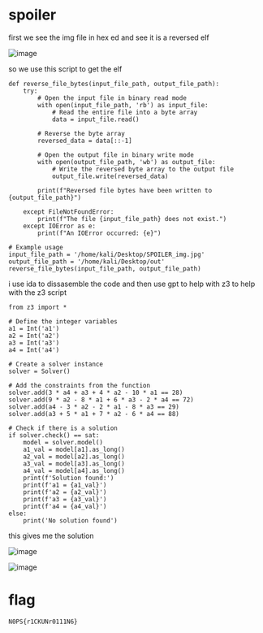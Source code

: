 # spoiler

first we see the img file in hex ed and see it is a reversed elf 


![image](https://github.com/adwait3/spoiler/assets/148553626/58899b5b-7caf-4e26-8377-360731b1393e)

so we use this script to get the elf 

```
def reverse_file_bytes(input_file_path, output_file_path):
    try:
        # Open the input file in binary read mode
        with open(input_file_path, 'rb') as input_file:
            # Read the entire file into a byte array
            data = input_file.read()

        # Reverse the byte array
        reversed_data = data[::-1]

        # Open the output file in binary write mode
        with open(output_file_path, 'wb') as output_file:
            # Write the reversed byte array to the output file
            output_file.write(reversed_data)
        
        print(f"Reversed file bytes have been written to {output_file_path}")
    
    except FileNotFoundError:
        print(f"The file {input_file_path} does not exist.")
    except IOError as e:
        print(f"An IOError occurred: {e}")

# Example usage
input_file_path = '/home/kali/Desktop/SPOILER_img.jpg'
output_file_path = '/home/kali/Desktop/out'
reverse_file_bytes(input_file_path, output_file_path)
```

i use ida to dissasemble the code and then use gpt to help with z3 to help with the z3 script 

```
from z3 import *

# Define the integer variables
a1 = Int('a1')
a2 = Int('a2')
a3 = Int('a3')
a4 = Int('a4')

# Create a solver instance
solver = Solver()

# Add the constraints from the function
solver.add(3 * a4 + a3 + 4 * a2 - 10 * a1 == 28)
solver.add(9 * a2 - 8 * a1 + 6 * a3 - 2 * a4 == 72)
solver.add(a4 - 3 * a2 - 2 * a1 - 8 * a3 == 29)
solver.add(a3 + 5 * a1 + 7 * a2 - 6 * a4 == 88)

# Check if there is a solution
if solver.check() == sat:
    model = solver.model()
    a1_val = model[a1].as_long()
    a2_val = model[a2].as_long()
    a3_val = model[a3].as_long()
    a4_val = model[a4].as_long()
    print(f'Solution found:')
    print(f'a1 = {a1_val}')
    print(f'a2 = {a2_val}')
    print(f'a3 = {a3_val}')
    print(f'a4 = {a4_val}')
else:
    print('No solution found')

```

this gives me the solution 

![image](https://github.com/adwait3/spoiler/assets/148553626/83716915-a4e0-44bb-8a0f-9c2fea12e4df)

![image](https://github.com/adwait3/spoiler/assets/148553626/7ecb37c3-e39a-4cd6-b5fc-902450f2466d)


# flag 
`N0PS{r1CKUNr0111N6}`

